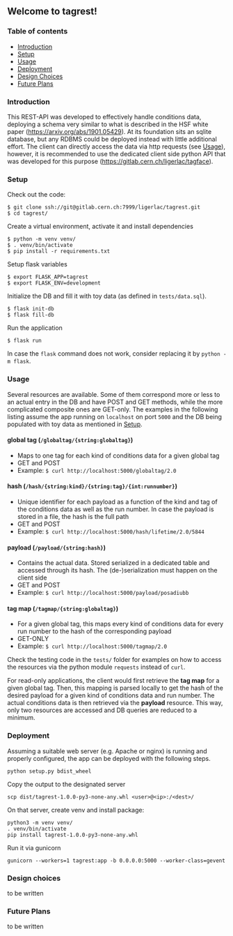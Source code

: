 ## Welcome to tagrest!
### Table of contents
* [Introduction](#introduction)
* [Setup](#setup)
* [Usage](#usage)
* [Deployment](#deployment)
* [Design Choices](#designchoices)
* [Future Plans](#futureplans)

### Introduction
This REST-API was developed to effectively handle conditions data, deploying
a schema very similar to what is described in the HSF white paper
(https://arxiv.org/abs/1901.05429). At its foundation sits an sqlite database,
but any RDBMS could be deployed instead with little additional effort.
The client can directly access the data via http requests
(see [Usage](#usage)), however, it is recommended to use the dedicated
client side python API that was developed for this purpose
(https://gitlab.cern.ch/ligerlac/tagface).

### Setup
Check out the code:
```
$ git clone ssh://git@gitlab.cern.ch:7999/ligerlac/tagrest.git
$ cd tagrest/
```
Create a virtual environment, activate it and install dependencies
```
$ python -m venv venv/
$ . venv/bin/activate
$ pip install -r requirements.txt
```
Setup flask variables
```
$ export FLASK_APP=tagrest
$ export FLASK_ENV=development
```
Initialize the DB and fill it with toy data
(as defined in ```tests/data.sql```).
```
$ flask init-db
$ flask fill-db
```
Run the application
```
$ flask run
```
In case the ```flask``` command does not work, consider replacing it by
```python -m flask```. 


### Usage
Several resources are available. Some of them correspond more or
less to an actual entry in the DB and have POST and GET methods,
while the more complicated composite ones are GET-only. The examples
in the following listing assume the app running on ```localhost```
on port ```5000``` and the DB being populated with toy data as
mentioned in [Setup](#setup).

#### global tag (```/globaltag/{string:globaltag}```)
* Maps to one tag for each kind of conditions data for a given global tag
* GET and POST
* Example: ```$ curl http://localhost:5000/globaltag/2.0```

#### hash (```/hash/{string:kind}/{string:tag}/{int:runnumber}```)
* Unique identifier for each payload as a function of the kind
and tag of the conditions data as well as the run number.
In case the payload is stored in a file, the hash is the full path
* GET and POST
* Example: ```$ curl http://localhost:5000/hash/lifetime/2.0/5844```

#### payload (```/payload/{string:hash}```)
* Contains the actual data. Stored serialized in a dedicated
table and accessed through its hash. The (de-)serialization must
happen on the client side
* GET and POST
* Example: ```$ curl http://localhost:5000/payload/posadiubb```

#### tag map (```/tagmap/{string:globaltag}```)
* For a given global tag, this maps every kind of conditions data
for every run number to the hash of the corresponding payload
* GET-ONLY
* Example: ```$ curl http://localhost:5000/tagmap/2.0```

Check the testing code in the ```tests/``` folder for examples
on how to access the resources via the python module ```requests```
instead of ```curl```.

For read-only applications, the client would first retrieve the
**tag map** for a given global tag. Then, this mapping is parsed
locally to get the hash of the desired payload for a given kind
of conditions data and run number. The actual conditions data is
then retrieved via the **payload** resource. This way, only two
resources are accessed and DB queries are reduced to a minimum.


### Deployment
Assuming a suitable web server (e.g. Apache or nginx) is running
and properly configured, the app can be deployed with the
following steps.
```
python setup.py bdist_wheel
```
Copy the output to the designated server
```
scp dist/tagrest-1.0.0-py3-none-any.whl <user>@<ip>:/<dest>/
```
On that server, create venv and install package:
```
python3 -m venv venv/
. venv/bin/activate
pip install tagrest-1.0.0-py3-none-any.whl
```
Run it via gunicorn
```
gunicorn --workers=1 tagrest:app -b 0.0.0.0:5000 --worker-class=gevent
```

### Design choices
to be written

### Future Plans
to be written